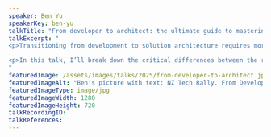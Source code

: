 ```yaml
---
speaker: Ben Yu
speakerKey: ben-yu
talkTitle: "From developer to architect: the ultimate guide to mastering the transition"
talkExcerpt: "  
<p>Transitioning from development to solution architecture requires more than just technical expertise—it demands a shift in mindset, problem-solving approach, and communication skills.</p>

<p>In this talk, I’ll break down the critical differences between the roles, highlight the key skills you need to develop, and address the common pitfalls many face during the transition. Whether you're actively making this move or just exploring the path, you'll walk away with actionable steps to accelerate your growth and establish yourself as a successful solution architect.</p>
"
featuredImage: /assets/images/talks/2025/from-developer-to-architect.jpg
featuredImageAlt: "Ben's picture with text: NZ Tech Rally. From Developer to Architect. A talk by Ben Yu, Enterprise Architect @ Lotto New Zealand"
featuredImageType: image/jpg
featuredImageWidth: 1280
featuredImageHeight: 720
talkRecordingID:    
talkReferences:
---
```

